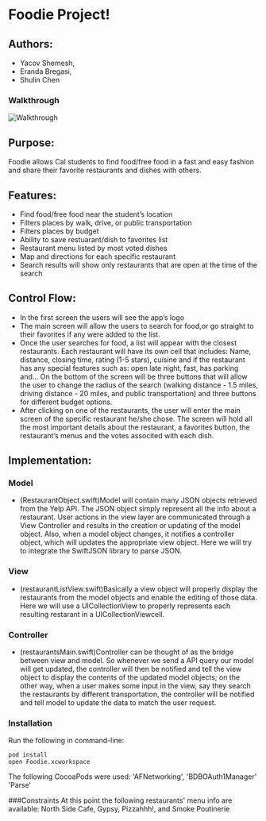 # Foodie Project!
## Authors: 
- Yacov Shemesh,
- Eranda Bregasi, 
- Shulin Chen

### Walkthrough

![Walkthrough](foodie.gif)

## Purpose: 
Foodie allows Cal students to find food/free food in a fast and easy fashion and share their favorite restaurants and dishes with others.

## Features:
- Find food/free food near the student’s location
- Filters places by walk, drive, or public transportation
- Filters places by budget
- Ability to save restuarant/dish to favorites list
- Restaurant menu listed by most voted dishes
- Map and directions for each specific restaurant
- Search results will show only restaurants that are open at the time of the search

## Control Flow:
- In the first screen the users will see the app’s logo 
- The main screen will allow the users to search for food,or go straight to their favorites if any were added to the list.
- Once the user searches for food, a list will appear with the closest restaurants. Each restaurant will have its own cell that includes: Name, distance, closing time, rating (1-5 stars), cuisine and if the restaurant has any special features such as: open late night, fast, has parking and… On the bottom of the screen will be three buttons that will allow the user to change the radius of the search (walking distance - 1.5 miles, driving distance - 20 miles, and public transportation) and three buttons for different budget options.
- After clicking on one of the restaurants, the user will enter the main screen of the specific restaurant he/she chose. The screen will hold all the most important details about the restaurant, a favorites button, the restaurant’s menus and the votes associted with each dish.

## Implementation:

### Model
  
   - (RestaurantObject.swift)Model will contain many JSON objects retrieved from the Yelp API. The JSON object simply represent all the info about a restaurant. User actions in the view layer are communicated through a View Controller and results in the creation or updating of the model object. Also, when a model object changes, it notifies a controller object, which will updates the appropriate view object. Here we will try to integrate the SwiftJSON library to parse JSON.

### View
   - (restaurantListView.swift)Basically a view object will properly display the restaurants from the model objects and enable the editing of those data. Here we will use  a UICollectionView to properly represents each resulting restarant in a UICollectionViewcell. 

### Controller
-  (restaurantsMain.swift)Controller can be thought of as the bridge between view and model. So whenever we send a API query our model will get updated, the controller will then be notified and tell the view object to display the contents of the updated model objects; on the other way, when a user makes some input in the view, say they search the restaurants by different transportation, the controller will be notified and tell model to update the data to match the user request.


### Installation

Run the following in command-line:

```
pod install
open Foodie.xcworkspace
```
    
The following CocoaPods were used:
'AFNetworking',
'BDBOAuth1Manager'
'Parse'

###Constraints
At this point the following restaurants' menu info are available: North Side Cafe, Gypsy, Pizzahhh!, and Smoke Poutinerie